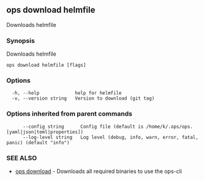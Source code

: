 ## ops download helmfile

Downloads helmfile

### Synopsis

Downloads helmfile

```
ops download helmfile [flags]
```

### Options

```
  -h, --help             help for helmfile
  -v, --version string   Version to download (git tag)
```

### Options inherited from parent commands

```
      --config string      Config file (default is /home/k/.ops/ops.[yaml|json|toml|properties])
      --log-level string   Log level (debug, info, warn, error, fatal, panic) (default "info")
```

### SEE ALSO

* [ops download](ops_download.md)	 - Downloads all required binaries to use the ops-cli

